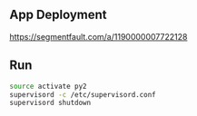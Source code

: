

## App Deployment

https://segmentfault.com/a/1190000007722128

## Run

```bash
source activate py2
supervisord -c /etc/supervisord.conf
supervisord shutdown
```

